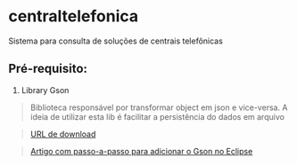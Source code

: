 # centraltelefonica
Sistema para consulta de soluções de centrais telefônicas

## Pré-requisito:

1. Library Gson 
> Biblioteca responsável por transformar object em json e vice-versa. A ideia de utilizar esta lib é facilitar a persistência do dados em arquivo

> [URL de download](https://repo1.maven.org/maven2/com/google/code/gson/gson/2.6.2/gson-2.6.2.jar)

> [Artigo com passo-a-passo para adicionar o Gson no Eclipse](https://medium.com/programmers-blockchain/importing-gson-into-eclipse-ec8cf678ad52)
